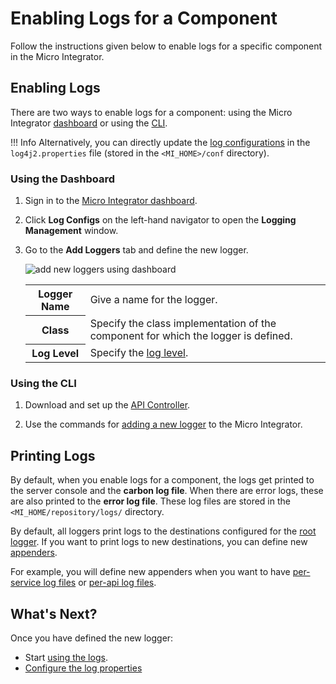 # Enabling Logs for a Component

Follow the instructions given below to enable logs for a specific component in the Micro Integrator.

## Enabling Logs

There are two ways to enable logs for a component: using the Micro Integrator [dashboard](#using-the-dashboard) or using the [CLI](#using-the-cli).

!!! Info
    Alternatively, you can directly update the [log configurations]({{base_path}}/install-and-setup/setup/mi-setup/observability/logs/configuring_log4j_properties) in the `log4j2.properties` file (stored in the `<MI_HOME>/conf` directory).

### Using the Dashboard

1.  Sign in to the [Micro Integrator dashboard]({{base_path}}/observe/mi-observe/working-with-monitoring-dashboard).
2.  Click <b>Log Configs</b> on the left-hand navigator to open the <b>Logging Management</b> window.
3.  Go to the <b>Add Loggers</b> tab and define the new logger.

    <img alt="add new loggers using dashboard" src="{{base_path}}assets/img/integrate/monitoring-dashboard/add-logger.png">

    <table>
        <tr>
            <th>
                Logger Name
            </th>
            <td>
                Give a name for the logger.
            </td>
        </tr>
        <tr>
            <th>
                Class
            </th>
            <td>
                Specify the class implementation of the component for which the logger is defined.
            </td>
        </tr>
        <tr>
            <th>
                Log Level
            </th>
            <td>
                Specify the <a href="{{base_path}}/install-and-setup/setup/mi-setup/observability/logs/configuring_log4j_properties/#updating-the-log4j2-log-level">log level</a>.
            </td>
        </tr>
    </table>
 
### Using the CLI

1.  Download and set up the [API Controller]({{base_path}}/install-and-setup/setup/api-controller/getting-started-with-wso2-api-controller).

2.  Use the commands for [adding a new logger]({{base_path}}/install-and-setup/setup/api-controller/managing-integrations/managing-integrations-with-ctl/#add-a-new-logger) to the Micro Integrator.

## Printing Logs

By default, when you enable logs for a component, the logs get printed to the server console and the <b>carbon log file</b>. When there are error logs, these are also printed to the <b>error log file</b>. These log files are stored in the `<MI_HOME/repository/logs/` directory.

By default, all loggers print logs to the destinations configured for the [root logger]({{base_path}}/install-and-setup/setup/mi-setup/observability/logs/configuring_log4j_properties/#root-logs). If you want to print logs to new destinations, you can define new [appenders]({{base_path}}/install-and-setup/setup/mi-setup/observability/logs/configuring_log4j_properties/#log4j2-appenders). 

For example, you will define new appenders when you want to have [per-service log files]({{base_path}}/integrate/develop/enabling-logs-for-services/) or [per-api log files]({{base_path}}/integrate/develop/enabling-logs-for-api/).

## What's Next?

Once you have defined the new logger:

-   Start [using the logs]({{base_path}}/install-and-setup/setup/mi-setup/observability/logs/monitoring_logs).
-   [Configure the log properties]({{base_path}}/install-and-setup/setup/mi-setup/observability/logs/configuring_log4j_properties)
